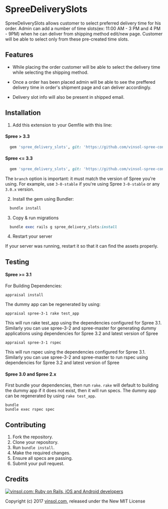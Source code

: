 SpreeDeliverySlots
==================

SpreeDeliverySlots allows customer to select preferred delivery time for his order. Admin can add a number of time slots(ex: 11:00 AM - 3 PM and 4 PM - 9PM) when he can deliver from shipping method edit/new page. Customer will be able to select only from these pre-created time slots.

Features
--------

* While placing the order customer will be able to select the delivery time while selecting the shipping method.

* Once a order has been placed admin will be able to see the preffered delivery time in order's shipment page and can deliver accordingly.

* Delivery slot info will also be present in shipped email.

Installation
------------

1. Add this extension to your Gemfile with this line:

  #### Spree > 3.3

  ```ruby
    gem 'spree_delivery_slots', git: 'https://github.com/vinsol-spree-contrib/spree-delivery-slots', branch: 'master'
  ```

  #### Spree <= 3.3

  ```ruby
    gem 'spree_delivery_slots', git: 'https://github.com/vinsol-spree-contrib/spree-delivery-slots', branch: 'X-X-stable'
  ```

  The `branch` option is important: it must match the version of Spree you're using.
  For example, use `3-0-stable` if you're using Spree `3-0-stable` or any `3.0.x` version.


2. Install the gem using Bundler:
  ```ruby
    bundle install
  ```

3. Copy & run migrations
  ```ruby
    bundle exec rails g spree_delivery_slots:install
  ```

4. Restart your server

  If your server was running, restart it so that it can find the assets properly.


Testing
-------

  #### Spree >= 3.1

  For Building Dependencies:
  ```shell
  appraisal install
  ```

  The dummy app can be regenerated by using:
  ```shell
  appraisal spree-3-1 rake test_app

  ```
  This will run rake test_app using the dependencies configured for Spree 3.1. Similarly you can use spree-3-2 and spree-master for generating dummy applications using dependencies for Spree 3.2 and latest version of Spree


  ```shell
  appraisal spree-3-1 rspec
  ```
  This will run rspec using the dependencies configured for Spree 3.1. Similarly you can use spree-3-2 and spree-master to run rspec using dependencies for Spree 3.2 and latest version of Spree


  #### Spree 3.0 and Spree 2.x

  First bundle your dependencies, then run `rake`. `rake` will default to building the dummy app if it does not exist, then it will run specs. The dummy app can be regenerated by using `rake test_app`.

  ```shell
  bundle
  bundle exec rspec spec
  ```

Contributing
------------

  1. Fork the repository.
  2. Clone your repository.
  3. Run `bundle install`.
  5. Make the required changes.
  6. Ensure all specs are passing.
  7. Submit your pull request.

Credits
-------

[![vinsol.com: Ruby on Rails, iOS and Android developers](http://vinsol.com/vin_logo.png "Ruby on Rails, iOS and Android developers")](http://vinsol.com)

Copyright (c) 2017 [vinsol.com](http://vinsol.com "Ruby on Rails, iOS and Android developers"), released under the New MIT License
